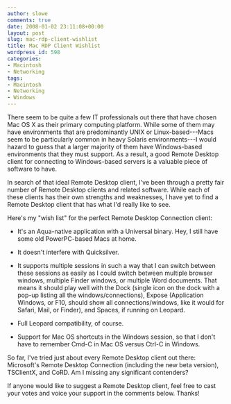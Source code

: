 ```yaml
---
author: slowe
comments: true
date: 2008-01-02 23:11:08+00:00
layout: post
slug: mac-rdp-client-wishlist
title: Mac RDP Client Wishlist
wordpress_id: 598
categories:
- Macintosh
- Networking
tags:
- Macintosh
- Networking
- Windows
---
```


There seem to be quite a few IT professionals out there that have chosen Mac OS X as their primary computing platform. While some of them may have environments that are predominantly UNIX or Linux-based---Macs seem to be particularly common in heavy Solaris environments---I would hazard to guess that a larger majority of them have Windows-based environments that they must support. As a result, a good Remote Desktop client for connecting to Windows-based servers is a valuable piece of software to have.

In search of that ideal Remote Desktop client, I've been through a pretty fair number of Remote Desktop clients and related software. While each of these clients has their own strengths and weaknesses, I have yet to find a Remote Desktop client that has what I'd really like to see.

Here's my "wish list" for the perfect Remote Desktop Connection client:

* It's an Aqua-native application with a Universal binary. Hey, I still have some old PowerPC-based Macs at home.

* It doesn't interfere with Quicksilver.

* It supports multiple sessions in such a way that I can switch between these sessions as easily as I could switch between multiple browser windows, multiple Finder windows, or multiple Word documents. That means it should play well with the Dock (single icon on the dock with a pop-up listing all the windows/connections), Expose (Application Windows, or F10, should show all connections/windows, like it would for Safari, Mail, or Finder), and  Spaces, if running on Leopard.

* Full Leopard compatibility, of course.

* Support for Mac OS shortcuts in the Windows session, so that I don't have to remember Cmd-C in Mac OS versus Ctrl-C in Windows.

So far, I've tried just about every Remote Desktop client out there: Microsoft's Remote Desktop Connection (including the new beta version), TSClientX, and CoRD. Am I missing any significant contenders?

If anyone would like to suggest a Remote Desktop client, feel free to cast your votes and voice your support in the comments below. Thanks!
